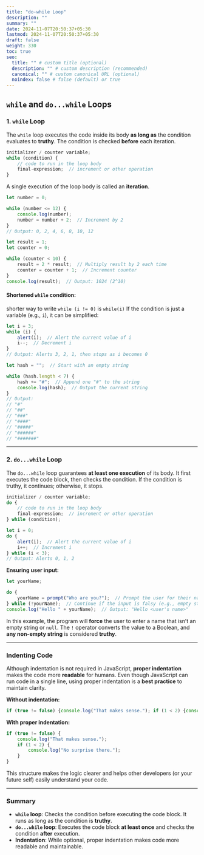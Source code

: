 ```yaml
---
title: "do-while Loop"
description: ""
summary: ""
date: 2024-11-07T20:50:37+05:30
lastmod: 2024-11-07T20:50:37+05:30
draft: false
weight: 330
toc: true
seo:
  title: "" # custom title (optional)
  description: "" # custom description (recommended)
  canonical: "" # custom canonical URL (optional)
  noindex: false # false (default) or true
---
```



## **`while` and `do...while` Loops**

### **1. `while` Loop**

The `while` loop executes the code inside its body **as long as** the condition evaluates to **truthy**. The condition is checked **before** each iteration.

```js
initializer / counter variable;
while (condition) {
    // code to run in the loop body
    final-expression;  // increment or other operation
}
```

A single execution of the loop body is called an **iteration**.

```js
let number = 0;

while (number <= 12) {
    console.log(number);
    number = number + 2;  // Increment by 2
}
// Output: 0, 2, 4, 6, 8, 10, 12
```

```js
let result = 1;
let counter = 0;

while (counter < 10) {
    result = 2 * result;  // Multiply result by 2 each time
    counter = counter + 1;  // Increment counter
}
console.log(result);  // Output: 1024 (2^10)
```

#### **Shortened `while` condition:**

shorter way to write `while (i != 0)`   is  `while(i)`
If the condition is just a variable (e.g., `i`), it can be simplified:

```js
let i = 3;
while (i) {
    alert(i);  // Alert the current value of i
    i--;  // Decrement i
}
// Output: Alerts 3, 2, 1, then stops as i becomes 0
```

```js
let hash = "";  // Start with an empty string

while (hash.length < 7) {
    hash += "#";  // Append one "#" to the string
    console.log(hash);  // Output the current string
}
// Output:
// "#"
// "##"
// "###"
// "####"
// "#####"
// "######"
// "#######"
```

---

### **2. `do...while` Loop**

The `do...while` loop guarantees **at least one execution** of its body. It first executes the code block, then checks the condition. If the condition is truthy, it continues; otherwise, it stops.

```js
initializer / counter variable;
do {
    // code to run in the loop body
    final-expression;  // increment or other operation
} while (condition);
```

```js
let i = 0;
do {
    alert(i);  // Alert the current value of i
    i++;  // Increment i
} while (i < 3);
// Output: Alerts 0, 1, 2
```

**Ensuring user input:**
```js
let yourName;

do {
    yourName = prompt("Who are you?");  // Prompt the user for their name
} while (!yourName);  // Continue if the input is falsy (e.g., empty string)
console.log("Hello " + yourName);  // Output: "Hello <user's name>"
```

In this example, the program will **force** the user to enter a name that isn’t an empty string or `null`. The `!` operator converts the value to a Boolean, and **any non-empty string** is considered **truthy**.

---

### **Indenting Code**

Although indentation is not required in JavaScript, **proper indentation** makes the code more **readable** for humans. Even though JavaScript can run code in a single line, using proper indentation is a **best practice** to maintain clarity.

**Without indentation:**
```js
if (true != false) {console.log("That makes sense."); if (1 < 2) {console.log("No surprise there.");}}
```

**With proper indentation:**
```js
if (true != false) {
    console.log("That makes sense.");
    if (1 < 2) {
        console.log("No surprise there.");
    }
}
```

This structure makes the logic clearer and helps other developers (or your future self) easily understand your code.

---

### **Summary**

- **`while` loop**: Checks the condition before executing the code block. It runs as long as the condition is **truthy**.
- **`do...while` loop**: Executes the code block **at least once** and checks the condition **after** execution.
- **Indentation**: While optional, proper indentation makes code more readable and maintainable.

